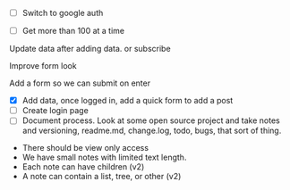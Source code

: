 - [ ] Switch to google auth

- [ ] Get more than 100 at a time

Update data after adding data. or subscribe

Improve form look

Add a form so we can submit on enter

- [x] Add data, once logged in, add a quick form to add a post
- [ ] Create login page
- [ ] Document process. Look at some open source project and take notes and versioning, readme.md, change.log, todo, bugs, that sort of thing.

* There should be view only access
* We have small notes with limited text length.
* Each note can have children (v2)
* A note can contain a list, tree, or other (v2)
